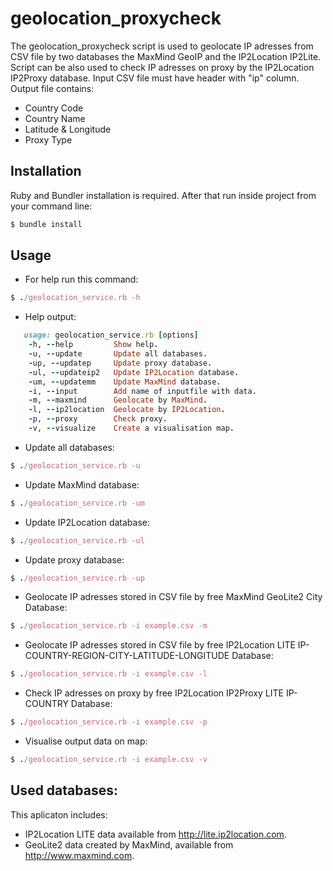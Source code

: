 # geolocation_proxycheck
The geolocation_proxycheck script is used to geolocate IP adresses from CSV file by two databases the MaxMind GeoIP and the IP2Location IP2Lite. Script can be also used to check IP adresses on proxy by the IP2Location IP2Proxy database. 
Input CSV file must have header with "ip" column. Output file contains: 

- Country Code 
- Country Name
- Latitude & Longitude
- Proxy Type

## Installation 
Ruby and Bundler installation is required. After that run inside project from your command line:
```ruby
$ bundle install
```
## Usage

- For help run this command:
```ruby
$ ./geolocation_service.rb -h
```

- Help output:
```ruby
   usage: geolocation_service.rb [options]
    -h, --help         Show help.
    -u, --update       Update all databases.
    -up, --updatep     Update proxy database.
    -ul, --updateip2   Update IP2Location database.
    -um, --updatemm    Update MaxMind database.
    -i, --input        Add name of inputfile with data.
    -m, --maxmind      Geolocate by MaxMind.
    -l, --ip2location  Geolocate by IP2Location.
    -p, --proxy        Check proxy.
    -v, --visualize    Create a visualisation map.
```

- Update all databases:
```ruby
$ ./geolocation_service.rb -u
```

- Update MaxMind database:
```ruby
$ ./geolocation_service.rb -um
```

- Update IP2Location database:
```ruby
$ ./geolocation_service.rb -ul
```

- Update proxy database:
```ruby
$ ./geolocation_service.rb -up
```

- Geolocate IP adresses stored in CSV file by free MaxMind GeoLite2 City Database:
```ruby
$ ./geolocation_service.rb -i example.csv -m
```


- Geolocate IP adresses stored in CSV file by free IP2Location LITE IP-COUNTRY-REGION-CITY-LATITUDE-LONGITUDE Database:
```ruby
$ ./geolocation_service.rb -i example.csv -l
```

- Check IP adresses on proxy by free IP2Location IP2Proxy LITE IP-COUNTRY Database:
```ruby
$ ./geolocation_service.rb -i example.csv -p
```

- Visualise output data on map:
```ruby
$ ./geolocation_service.rb -i example.csv -v
```

## Used databases:
This aplicaton includes:

- IP2Location LITE data available from <a href="http://lite.ip2location.com">http://lite.ip2location.com</a>.
- GeoLite2 data created by MaxMind, available from <a href="http://www.maxmind.com">http://www.maxmind.com</a>.
